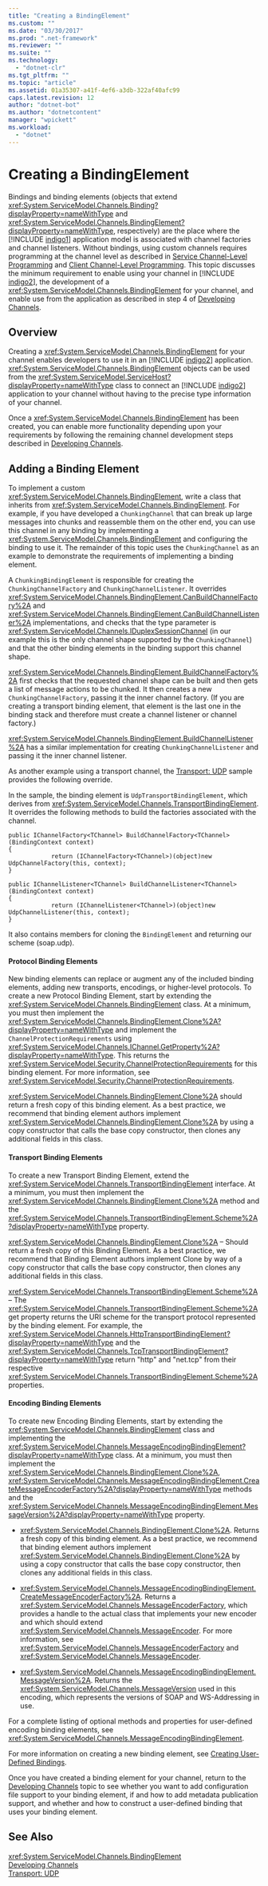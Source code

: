 ```yaml
---
title: "Creating a BindingElement"
ms.custom: ""
ms.date: "03/30/2017"
ms.prod: ".net-framework"
ms.reviewer: ""
ms.suite: ""
ms.technology: 
  - "dotnet-clr"
ms.tgt_pltfrm: ""
ms.topic: "article"
ms.assetid: 01a35307-a41f-4ef6-a3db-322af40afc99
caps.latest.revision: 12
author: "dotnet-bot"
ms.author: "dotnetcontent"
manager: "wpickett"
ms.workload: 
  - "dotnet"
---
```

# Creating a BindingElement
Bindings and binding elements (objects that extend <xref:System.ServiceModel.Channels.Binding?displayProperty=nameWithType> and <xref:System.ServiceModel.Channels.BindingElement?displayProperty=nameWithType>, respectively) are the place where the [!INCLUDE [indigo1](../../../../includes/indigo1-md.md)] application model is associated with channel factories and channel listeners. Without bindings, using custom channels requires programming at the channel level as described in [Service Channel-Level Programming](../../../../docs/framework/wcf/extending/service-channel-level-programming.md) and [Client Channel-Level Programming](../../../../docs/framework/wcf/extending/client-channel-level-programming.md). This topic discusses the minimum requirement to enable using your channel in [!INCLUDE [indigo2](../../../../includes/indigo2-md.md)], the development of a <xref:System.ServiceModel.Channels.BindingElement> for your channel, and enable use from the application as described in step 4 of [Developing Channels](../../../../docs/framework/wcf/extending/developing-channels.md).  
  
## Overview  
 Creating a <xref:System.ServiceModel.Channels.BindingElement> for your channel enables developers to use it in an [!INCLUDE [indigo2](../../../../includes/indigo2-md.md)] application. <xref:System.ServiceModel.Channels.BindingElement> objects can be used from the <xref:System.ServiceModel.ServiceHost?displayProperty=nameWithType> class to connect an [!INCLUDE [indigo2](../../../../includes/indigo2-md.md)] application to your channel without having to the precise type information of your channel.  
  
 Once a <xref:System.ServiceModel.Channels.BindingElement> has been created, you can enable more functionality depending upon your requirements by following the remaining channel development steps described in [Developing Channels](../../../../docs/framework/wcf/extending/developing-channels.md).  
  
## Adding a Binding Element  
 To implement a custom <xref:System.ServiceModel.Channels.BindingElement>, write a class that inherits from <xref:System.ServiceModel.Channels.BindingElement>. For example, if you have developed a `ChunkingChannel` that can break up large messages into chunks and reassemble them on the other end, you can use this channel in any binding by implementing a <xref:System.ServiceModel.Channels.BindingElement> and configuring the binding to use it. The remainder of this topic uses the `ChunkingChannel` as an example to demonstrate the requirements of implementing a binding element.  
  
 A `ChunkingBindingElement` is responsible for creating the `ChunkingChannelFactory` and `ChunkingChannelListener`. It overrides <xref:System.ServiceModel.Channels.BindingElement.CanBuildChannelFactory%2A> and <xref:System.ServiceModel.Channels.BindingElement.CanBuildChannelListener%2A> implementations, and checks that the type parameter is <xref:System.ServiceModel.Channels.IDuplexSessionChannel> (in our example this is the only channel shape supported by the `ChunkingChannel`) and that the other binding elements in the binding support this channel shape.  
  
 <xref:System.ServiceModel.Channels.BindingElement.BuildChannelFactory%2A> first checks that the requested channel shape can be built and then gets a list of message actions to be chunked. It then creates a new `ChunkingChannelFactory`, passing it the inner channel factory. (If you are creating a transport binding element, that element is the last one in the binding stack and therefore must create a channel listener or channel factory.)  
  
 <xref:System.ServiceModel.Channels.BindingElement.BuildChannelListener%2A> has a similar implementation for creating `ChunkingChannelListener` and passing it the inner channel listener.  
  
 As another example using a transport channel, the [Transport: UDP](../../../../docs/framework/wcf/samples/transport-udp.md) sample provides the following override.  
  
 In the sample, the binding element is `UdpTransportBindingElement`, which derives from <xref:System.ServiceModel.Channels.TransportBindingElement>. It overrides the following methods to build the factories associated with the channel.  
  
```  
public IChannelFactory<TChannel> BuildChannelFactory<TChannel>(BindingContext context)  
{  
            return (IChannelFactory<TChannel>)(object)new UdpChannelFactory(this, context);  
}  
  
public IChannelListener<TChannel> BuildChannelListener<TChannel>(BindingContext context)  
{  
            return (IChannelListener<TChannel>)(object)new UdpChannelListener(this, context);  
}  
```  
  
 It also contains members for cloning the `BindingElement` and returning our scheme (soap.udp).  
  
#### Protocol Binding Elements  
 New binding elements can replace or augment any of the included binding elements, adding new transports, encodings, or higher-level protocols. To create a new Protocol Binding Element, start by extending the <xref:System.ServiceModel.Channels.BindingElement> class. At a minimum, you must then implement the <xref:System.ServiceModel.Channels.BindingElement.Clone%2A?displayProperty=nameWithType> and implement the `ChannelProtectionRequirements` using <xref:System.ServiceModel.Channels.IChannel.GetProperty%2A?displayProperty=nameWithType>. This returns the <xref:System.ServiceModel.Security.ChannelProtectionRequirements> for this binding element.  For more information, see <xref:System.ServiceModel.Security.ChannelProtectionRequirements>.  
  
 <xref:System.ServiceModel.Channels.BindingElement.Clone%2A> should return a fresh copy of this binding element. As a best practice, we recommend that binding element authors implement <xref:System.ServiceModel.Channels.BindingElement.Clone%2A> by using a copy constructor that calls the base copy constructor, then clones any additional fields in this class.  
  
#### Transport Binding Elements  
 To create a new Transport Binding Element, extend the <xref:System.ServiceModel.Channels.TransportBindingElement> interface. At a minimum, you must then implement the <xref:System.ServiceModel.Channels.BindingElement.Clone%2A> method and the <xref:System.ServiceModel.Channels.TransportBindingElement.Scheme%2A?displayProperty=nameWithType> property.  
  
 <xref:System.ServiceModel.Channels.BindingElement.Clone%2A> – Should return a fresh copy of this Binding Element.  As a best practice, we recommend that Binding Element authors implement Clone by way of a copy constructor that calls the base copy constructor, then clones any additional fields in this class.  
  
 <xref:System.ServiceModel.Channels.TransportBindingElement.Scheme%2A> – The <xref:System.ServiceModel.Channels.TransportBindingElement.Scheme%2A> get property returns the URI scheme for the transport protocol represented by the binding element. For example, the <xref:System.ServiceModel.Channels.HttpTransportBindingElement?displayProperty=nameWithType> and the <xref:System.ServiceModel.Channels.TcpTransportBindingElement?displayProperty=nameWithType> return "http" and "net.tcp" from their respective <xref:System.ServiceModel.Channels.TransportBindingElement.Scheme%2A> properties.  
  
#### Encoding Binding Elements  
 To create new Encoding Binding Elements, start by extending the <xref:System.ServiceModel.Channels.BindingElement> class and implementing the <xref:System.ServiceModel.Channels.MessageEncodingBindingElement?displayProperty=nameWithType> class. At a minimum, you must then implement the <xref:System.ServiceModel.Channels.BindingElement.Clone%2A>, <xref:System.ServiceModel.Channels.MessageEncodingBindingElement.CreateMessageEncoderFactory%2A?displayProperty=nameWithType> methods and the <xref:System.ServiceModel.Channels.MessageEncodingBindingElement.MessageVersion%2A?displayProperty=nameWithType> property.  
  
-   <xref:System.ServiceModel.Channels.BindingElement.Clone%2A>. Returns a fresh copy of this binding element. As a best practice, we recommend that binding element authors implement <xref:System.ServiceModel.Channels.BindingElement.Clone%2A> by using a copy constructor that calls the base copy constructor, then clones any additional fields in this class.  
  
-   <xref:System.ServiceModel.Channels.MessageEncodingBindingElement.CreateMessageEncoderFactory%2A>. Returns a <xref:System.ServiceModel.Channels.MessageEncoderFactory>, which provides a handle to the actual class that implements your new encoder and which should extend <xref:System.ServiceModel.Channels.MessageEncoder>. For more information, see <xref:System.ServiceModel.Channels.MessageEncoderFactory> and <xref:System.ServiceModel.Channels.MessageEncoder>.  
  
-   <xref:System.ServiceModel.Channels.MessageEncodingBindingElement.MessageVersion%2A>. Returns the <xref:System.ServiceModel.Channels.MessageVersion> used in this encoding, which represents the versions of SOAP and WS-Addressing in use.  
  
 For a complete listing of optional methods and properties for user-defined encoding binding elements, see <xref:System.ServiceModel.Channels.MessageEncodingBindingElement>.  
  
 For more information on creating a new binding element, see [Creating User-Defined Bindings](../../../../docs/framework/wcf/extending/creating-user-defined-bindings.md).  
  
 Once you have created a binding element for your channel, return to the [Developing Channels](../../../../docs/framework/wcf/extending/developing-channels.md) topic to see whether you want to add configuration file support to your binding element, if and how to add metadata publication support, and whether and how to construct a user-defined binding that uses your binding element.  
  
## See Also  
 <xref:System.ServiceModel.Channels.BindingElement>  
 [Developing Channels](../../../../docs/framework/wcf/extending/developing-channels.md)  
 [Transport: UDP](../../../../docs/framework/wcf/samples/transport-udp.md)
